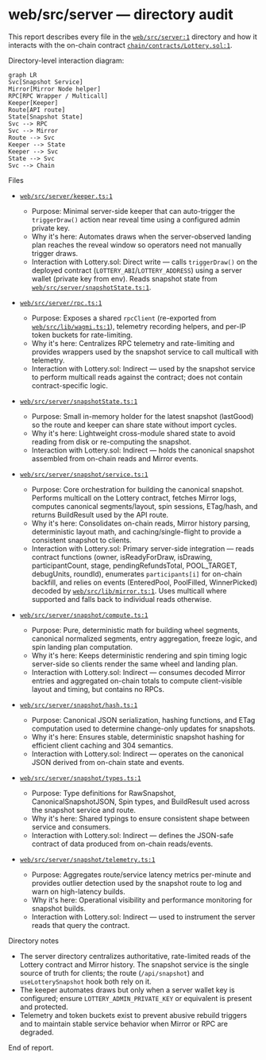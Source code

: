 # web/src/server — directory audit

This report describes every file in the [`web/src/server:1`](web/src/server:1) directory and how it interacts with the on-chain contract [`chain/contracts/Lottery.sol:1`](chain/contracts/Lottery.sol:1).

Directory-level interaction diagram:

```mermaid
graph LR
Svc[Snapshot Service]
Mirror[Mirror Node helper]
RPC[RPC Wrapper / Multicall]
Keeper[Keeper]
Route[API route]
State[Snapshot State]
Svc --> RPC
Svc --> Mirror
Route --> Svc
Keeper --> State
Keeper --> Svc
State --> Svc
Svc --> Chain
```

Files

- [`web/src/server/keeper.ts:1`](web/src/server/keeper.ts:1)
  - Purpose: Minimal server-side keeper that can auto-trigger the `triggerDraw()` action near reveal time using a configured admin private key.
  - Why it's here: Automates draws when the server-observed landing plan reaches the reveal window so operators need not manually trigger draws.
  - Interaction with Lottery.sol: Direct write — calls `triggerDraw()` on the deployed contract (`LOTTERY_ABI`/`LOTTERY_ADDRESS`) using a server wallet (private key from env). Reads snapshot state from [`web/src/server/snapshotState.ts:1`](web/src/server/snapshotState.ts:1).

- [`web/src/server/rpc.ts:1`](web/src/server/rpc.ts:1)
  - Purpose: Exposes a shared `rpcClient` (re-exported from [`web/src/lib/wagmi.ts:1`](web/src/lib/wagmi.ts:1)), telemetry recording helpers, and per-IP token buckets for rate-limiting.
  - Why it's here: Centralizes RPC telemetry and rate-limiting and provides wrappers used by the snapshot service to call multicall with telemetry.
  - Interaction with Lottery.sol: Indirect — used by the snapshot service to perform multicall reads against the contract; does not contain contract-specific logic.

- [`web/src/server/snapshotState.ts:1`](web/src/server/snapshotState.ts:1)
  - Purpose: Small in-memory holder for the latest snapshot (lastGood) so the route and keeper can share state without import cycles.
  - Why it's here: Lightweight cross-module shared state to avoid reading from disk or re-computing the snapshot.
  - Interaction with Lottery.sol: Indirect — holds the canonical snapshot assembled from on-chain reads and Mirror events.

- [`web/src/server/snapshot/service.ts:1`](web/src/server/snapshot/service.ts:1)
  - Purpose: Core orchestration for building the canonical snapshot. Performs multicall on the Lottery contract, fetches Mirror logs, computes canonical segments/layout, spin sessions, ETag/hash, and returns BuildResult used by the API route.
  - Why it's here: Consolidates on-chain reads, Mirror history parsing, deterministic layout math, and caching/single-flight to provide a consistent snapshot to clients.
  - Interaction with Lottery.sol: Primary server-side integration — reads contract functions (owner, isReadyForDraw, isDrawing, participantCount, stage, pendingRefundsTotal, POOL_TARGET, debugUnits, roundId), enumerates `participants[i]` for on-chain backfill, and relies on events (EnteredPool, PoolFilled, WinnerPicked) decoded by [`web/src/lib/mirror.ts:1`](web/src/lib/mirror.ts:1). Uses multicall where supported and falls back to individual reads otherwise.

- [`web/src/server/snapshot/compute.ts:1`](web/src/server/snapshot/compute.ts:1)
  - Purpose: Pure, deterministic math for building wheel segments, canonical normalized segments, entry aggregation, freeze logic, and spin landing plan computation.
  - Why it's here: Keeps deterministic rendering and spin timing logic server-side so clients render the same wheel and landing plan.
  - Interaction with Lottery.sol: Indirect — consumes decoded Mirror entries and aggregated on-chain totals to compute client-visible layout and timing, but contains no RPCs.

- [`web/src/server/snapshot/hash.ts:1`](web/src/server/snapshot/hash.ts:1)
  - Purpose: Canonical JSON serialization, hashing functions, and ETag computation used to determine change-only updates for snapshots.
  - Why it's here: Ensures stable, deterministic snapshot hashing for efficient client caching and 304 semantics.
  - Interaction with Lottery.sol: Indirect — operates on the canonical JSON derived from on-chain state and events.

- [`web/src/server/snapshot/types.ts:1`](web/src/server/snapshot/types.ts:1)
  - Purpose: Type definitions for RawSnapshot, CanonicalSnapshotJSON, Spin types, and BuildResult used across the snapshot service and route.
  - Why it's here: Shared typings to ensure consistent shape between service and consumers.
  - Interaction with Lottery.sol: Indirect — defines the JSON-safe contract of data produced from on-chain reads/events.

- [`web/src/server/snapshot/telemetry.ts:1`](web/src/server/snapshot/telemetry.ts:1)
  - Purpose: Aggregates route/service latency metrics per-minute and provides outlier detection used by the snapshot route to log and warn on high-latency builds.
  - Why it's here: Operational visibility and performance monitoring for snapshot builds.
  - Interaction with Lottery.sol: Indirect — used to instrument the server reads that query the contract.

Directory notes

- The server directory centralizes authoritative, rate-limited reads of the Lottery contract and Mirror history. The snapshot service is the single source of truth for clients; the route (`/api/snapshot`) and `useLotterySnapshot` hook both rely on it.
- The keeper automates draws but only when a server wallet key is configured; ensure `LOTTERY_ADMIN_PRIVATE_KEY` or equivalent is present and protected.
- Telemetry and token buckets exist to prevent abusive rebuild triggers and to maintain stable service behavior when Mirror or RPC are degraded.

End of report.